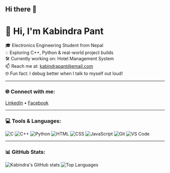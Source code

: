 ## Hi there 👋

# 👋 Hi, I'm Kabindra Pant

🎓 Electronics Engineering Student from Nepal  
💡 Exploring C++, Python & real-world project builds  
🛠️ Currently working on: Hotel Management System  
📫 Reach me at: kabindrapant@email.com  
🤓 Fun fact: I debug better when I talk to myself out loud!

---

### 🌐 Connect with me:
[LinkedIn](https://linkedin.com/in/kabindra-panta-771237339) • [Facebook](https://facebook.com/kabindra.panta.235533)

---

### 💻 Tools & Languages:
![C](https://img.shields.io/badge/C-00599C?style=for-the-badge&logo=c&logoColor=white)
![C++](https://img.shields.io/badge/C++-00599C?style=for-the-badge&logo=cplusplus&logoColor=white)
![Python](https://img.shields.io/badge/Python-3776AB?style=for-the-badge&logo=python&logoColor=white)
![HTML](https://img.shields.io/badge/HTML-E34F26?style=for-the-badge&logo=html5&logoColor=white)
![CSS](https://img.shields.io/badge/CSS-1572B6?style=for-the-badge&logo=css3&logoColor=white)
![JavaScript](https://img.shields.io/badge/JavaScript-F7DF1E?style=for-the-badge&logo=javascript&logoColor=black)
![Git](https://img.shields.io/badge/Git-F05032?style=for-the-badge&logo=git&logoColor=white)
![VS Code](https://img.shields.io/badge/VS%20Code-007ACC?style=for-the-badge&logo=visual-studio-code&logoColor=white)


---

### 📊 GitHub Stats:
![Kabindra's GitHub stats](https://github-readme-stats.vercel.app/api?username=Kpanta1571&show_icons=true&theme=tokyonight)
![Top Languages](https://github-readme-stats.vercel.app/api/top-langs/?username=Kpanta1571&layout=compact&theme=tokyonight)

